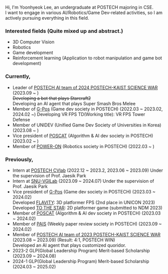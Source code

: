 
Hi, I'm Yoonhyeok Lee, an undergraduate at POSTECH majoring in CSE.  
I want to engage in various AI/Robotics/Game Dev-related activities, so I am actively pursuing everything in this field.    


### Interested fields (Quite mixed up and abstract.)
- 3D Computer Vision
- Robotics
- Game development
- Reinforcement learning (Application to robot manipulation and game bot development)


### Currently,
- Leader of [POSTECH AI team of 2024 POSTECH-KAIST SCIENCE WAR](https://github.com/2024-poka-science-war-ai) (2023.09 ~ )  
  ~~Developing a bot that plays Starcraft2~~  
  Developing an AI agent that plays Super Smash Bros Melee  
- Member of [G-Pos](https://gpos.postech.ac.kr/wordpress/) (Game dev society in POSTECH) (2022.03 ~ 2023.02, 2024.02 ~)
  Developing VR FPS TD(Working title): VR FPS Tower Defense    
- Member of UNIDEV (Unified Game Dev Society of Universities in Korea) (2023.08 ~ )
- Vice president of [POSCAT](https://popo.poapper.club/club/introduce/study/POSCAT) (Algorithm & AI dev society in POSTECH) (2023.02 ~ )  
- Member of [POWER-ON](https://poweron.club/project) (Robotics society in POSTECH) (2022.03 ~ )   

  
### Previously,
- Intern at [POSTECH CVlab](https://cvlab.postech.ac.kr/lab/) (2022.12 ~ 2023.2, 2023.06 ~ 2023.09)
  Under the supervision of Prof. Jaesik Park
- Intern at [SNU-VGILab](https://jaesik.info/lab) (2023.09 ~ 2024.07)
  Under the supervision of Prof. Jaesik Park  
- Vice president of [G-Pos](https://gpos.postech.ac.kr/wordpress/) (Game dev society in POSTECH) (2023.03 ~ 2024.02)  
  Developed [FLAVITY](https://github.com/GPOS-Gamemakers-in-POSTECH/GPOS-2023-FLAVITY): 3D platformer FPS (2nd place in UNICON 2023)  
  Developed [TO THE STAR](https://github.com/GPOS-Gamemakers-in-POSTECH/GPOS-2024-to-the-STAR): 2D platformer game (submitted to NDM 2023)  
- Member of [POSCAT](https://popo.poapper.club/club/introduce/study/POSCAT) (Algorithm & AI dev society in POSTECH) (2023.03 ~ 2024.02)
- Member of [PAIS](https://github.com/POSTECH-PAIS) (Weekly paper review society in POSTECH) (2023.09 ~ 2024.02)
- Member of [POSTECH AI team of 2023 POSTECH-KAIST SCIENCE WAR](https://github.com/2023-poka-science-war-ai) (2023.08 ~ 2023.09) (Result: 4:1, POSTECH WIN)  
  Developed an AI agent that plays customized quoridor.  
- 2023-2 GLP(Global Leadership Program) Merit-based Scholarship (2023.09 ~ 2024.08)
- 2024-1 GLP(Global Leadership Program) Merit-based Scholarship (2024.03 ~ 2025.02)

<!--
**a-nodi/a-nodi** is a ✨ _special_ ✨ repository because its `README.md` (this file) appears on your GitHub profile.

Here are some ideas to get you started:

- 🔭 I’m currently working on ...
- 🌱 I’m currently learning ...
- 👯 I’m looking to collaborate on ...
- 🤔 I’m looking for help with ...
- 💬 Ask me about ...
- 📫 How to reach me: ...
- 😄 Pronouns: ...
- ⚡ Fun fact: ...
-->
